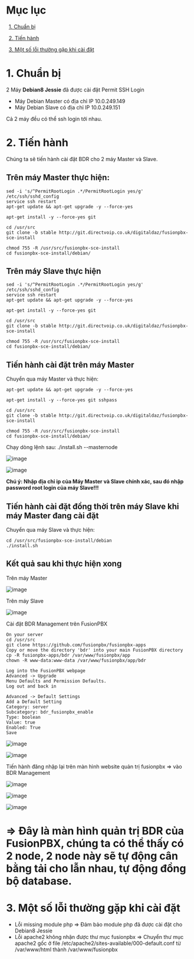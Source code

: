 # Mục lục

&ensp;[1. Chuẩn bị](#1)

&ensp;[2. Tiến hành](#2)

&ensp;[3. Một số lỗi thường gặp khi cài đặt](#3)

# <a name="1">1.  Chuẩn bị</a>

2 Máy **Debian8 Jessie** đã được cài đặt Permit SSH Login
  - Máy Debian Master có địa chỉ IP 10.0.249.149
  - Máy Debian Slave có địa chỉ IP 10.0.249.151

Cả 2 máy đều có thể ssh login tới nhau.

# <a name="2">2.  Tiến hành</a>

Chúng ta sẽ tiến hành cài đặt BDR cho 2 máy Master và Slave. 

## Trên máy Master thực hiện:

    sed -i 's/^PermitRootLogin .*/PermitRootLogin yes/g' /etc/ssh/sshd_config
    service ssh restart
    apt-get update && apt-get upgrade -y --force-yes

    apt-get install -y --force-yes git

    cd /usr/src
    git clone -b stable http://git.directvoip.co.uk/digitaldaz/fusionpbx-sce-install

    chmod 755 -R /usr/src/fusionpbx-sce-install
    cd fusionpbx-sce-install/debian/
    
 ## Trên máy Slave thực hiện
 
    sed -i 's/^PermitRootLogin .*/PermitRootLogin yes/g' /etc/ssh/sshd_config
    service ssh restart
    apt-get update && apt-get upgrade -y --force-yes

    apt-get install -y --force-yes git

    cd /usr/src
    git clone -b stable http://git.directvoip.co.uk/digitaldaz/fusionpbx-sce-install

    chmod 755 -R /usr/src/fusionpbx-sce-install
    cd fusionpbx-sce-install/debian/
    
 ## Tiến hành cài đặt trên máy Master
 
 Chuyển qua máy Master và thực hiện:
 
    apt-get update && apt-get upgrade -y --force-yes

    apt-get install -y --force-yes git sshpass

    cd /usr/src
    git clone -b stable http://git.directvoip.co.uk/digitaldaz/fusionpbx-sce-install

    chmod 755 -R /usr/src/fusionpbx-sce-install
    cd fusionpbx-sce-install/debian/
    
Chạy dòng lệnh sau:
    ./install.sh --masternode
   
![image](https://user-images.githubusercontent.com/55483458/142440036-b86acaf8-56b7-4bac-aead-d97a3b7b7f6a.png)

![image](https://user-images.githubusercontent.com/55483458/142440136-0dd7c0cf-419c-437d-ab72-39c74ab591a7.png)

**Chú ý: Nhập địa chỉ ip của Máy Master và Slave chính xác, sau đó nhập password root login của máy Slave!!!**
 
## Tiến hành cài đặt đồng thời trên máy Slave khi máy Master đang cài đặt

Chuyển qua máy Slave và thực hiện:

    cd /usr/src/fusionpbx-sce-install/debian
    ./install.sh

## Kết quả sau khi thực hiện xong 
 
Trên máy Master

![image](https://user-images.githubusercontent.com/55483458/142443110-8ec48eea-acb6-4b52-8735-b0d3a9e1f70a.png)

Trên máy Slave

![image](https://user-images.githubusercontent.com/55483458/142440319-b3035ff6-d03a-4bb8-8b42-1bfc20107c42.png)

Cài đặt BDR Management trên FusionPBX

    On your server
    cd /usr/src
    git clone https://github.com/fusionpbx/fusionpbx-apps
    Copy or move the directory 'bdr' into your main FusionPBX directory
    cp -R fusionpbx-apps/bdr /var/www/fusionpbx/app
    chown -R www-data:www-data /var/www/fusionpbx/app/bdr

    Log into the FusionPBX webpage
    Advanced -> Upgrade
    Menu Defaults and Permission Defaults.
    Log out and back in

    Advanced -> Default Settings
    Add a Default Setting
    Category: server
    Subcategory: bdr_fusionpbx_enable
    Type: boolean
    Value: true
    Enabled: True
    Save
    
![image](https://user-images.githubusercontent.com/55483458/142443666-afd126a2-2199-42bc-9bc3-22b406c2a63b.png)

![image](https://user-images.githubusercontent.com/55483458/142443771-85ec6828-e79b-4c6a-a2a8-c7b024423905.png)

Tiến hành đăng nhập lại trên màn hình website quản trị fusionpbx => vào BDR Management

![image](https://user-images.githubusercontent.com/55483458/142443899-5688805a-03f3-479a-bf65-752bb956215a.png)

![image](https://user-images.githubusercontent.com/55483458/142443986-454339de-18e5-4d4e-8622-9a3fb704790d.png)

![image](https://user-images.githubusercontent.com/55483458/142444046-84170297-5d47-40bb-bc45-dd4a44097929.png)

# **=> Đây là màn hình quản trị BDR của FusionPBX, chúng ta có thể thấy có 2 node, 2 node này sẽ tự động cân bằng tải cho lẫn nhau, tự động đồng bộ database.**



# <a name="3">3.  Một số lỗi thường gặp khi cài đặt</a>

- Lỗi missing module php => Đảm bảo module php đã được cài đặt cho Debian8 Jessie
- Lỗi apache2 không nhận được thư mục fusionpbx =>  Chuyển thư mục apache2 gốc ở file /etc/apache2/sites-available/000-default.conf từ /var/www/html thành /var/www/fusionpbx
 
 
 
 
 
 

